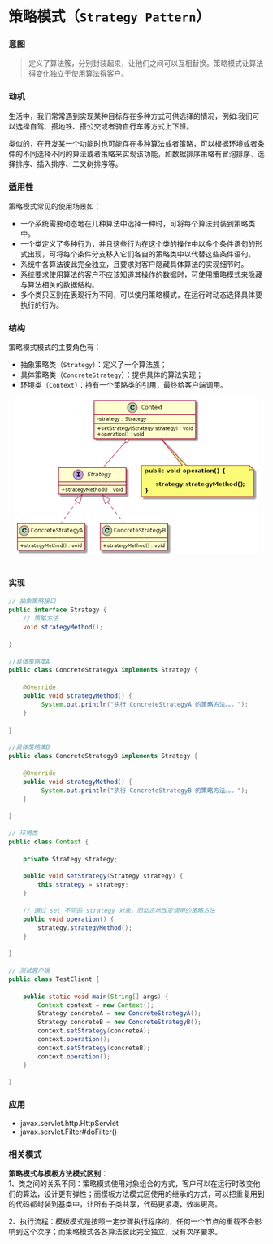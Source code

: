 策略模式（`Strategy Pattern`）
====================
### **意图**
> 定义了算法簇，分别封装起来，让他们之间可以互相替换。策略模式让算法得变化独立于使用算法得客户。

### **动机**
生活中，我们常常遇到实现某种目标存在多种方式可供选择的情况，例如:我们可以选择自驾、搭地铁、搭公交或者骑自行车等方式上下班。  

类似的，在开发某一个功能时也可能存在多种算法或者策略，可以根据环境或者条件的不同选择不同的算法或者策略来实现该功能，如数据排序策略有冒泡排序、选择排序、插入排序、二叉树排序等。

### **适用性**
策略模式常见的使用场景如：
- 一个系统需要动态地在几种算法中选择一种时，可将每个算法封装到策略类中。
- 一个类定义了多种行为，并且这些行为在这个类的操作中以多个条件语句的形式出现，可将每个条件分支移入它们各自的策略类中以代替这些条件语句。
- 系统中各算法彼此完全独立，且要求对客户隐藏具体算法的实现细节时。
- 系统要求使用算法的客户不应该知道其操作的数据时，可使用策略模式来隐藏与算法相关的数据结构。
- 多个类只区别在表现行为不同，可以使用策略模式，在运行时动态选择具体要执行的行为。

### **结构**
策略模式模式的主要角色有：
- 抽象策略类（``Strategy``）：定义了一个算法族；
- 具体策略类（``ConcreteStrategy``）：提供具体的算法实现；
- 环境类（``Context``）：持有一个策略类的引用，最终给客户端调用。

<div align="center"> <img src="images/32.strategy.png" width="480px"> </div><br>

### **实现**
```java
// 抽象策略接口
public interface Strategy {
	// 策略方法
	void strategyMethod();

}

//具体策略类A
public class ConcreteStrategyA implements Strategy {

	@Override
	public void strategyMethod() {
		 System.out.println("执行 ConcreteStrategyA 的策略方法。。。");
	}

}

//具体策略类B
public class ConcreteStrategyB implements Strategy {

	@Override
	public void strategyMethod() {
		 System.out.println("执行 ConcreteStrategyB 的策略方法。。。");
	}

}

// 环境类
public class Context {

	private Strategy strategy;
	
	public void setStrategy(Strategy strategy) {
		this.strategy = strategy;
	}
	
	// 通过 set 不同的 strategy 对象，而动态地改变调用的策略方法
	public void operation() {
		strategy.strategyMethod();
	}

}

// 测试客户端
public class TestClient {

	public static void main(String[] args) {
		Context context = new Context();
		Strategy concreteA = new ConcreteStrategyA();
		Strategy concreteB = new ConcreteStrategyB();
		context.setStrategy(concreteA);
		context.operation();
		context.setStrategy(concreteB);
		context.operation();
	}

}
```
### **应用**
- javax.servlet.http.HttpServlet
- javax.servlet.Filter#doFilter()

### **相关模式**
**策略模式与模板方法模式区别**：  
1、类之间的关系不同：策略模式使用对象组合的方式，客户可以在运行时改变他们的算法，设计更有弹性；而模板方法模式区使用的继承的方式，可以把重复用到的代码都封装到基类中，让所有子类共享，代码更紧凑，效率更高。

2、执行流程：模板模式是按照一定步骤执行程序的，任何一个节点的重载不会影响到这个次序；而策略模式各各算法彼此完全独立，没有次序要求。


